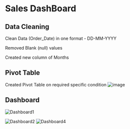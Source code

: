 # Sales DashBoard

## Data Cleaning
Clean Data (Order_Date) in one format - DD-MM-YYYY

Removed Blank (null) values

Created new column of Months

## Pivot Table
Created Pivot Table on required specific condition
![image](https://github.com/user-attachments/assets/5210d8e6-e4ff-4022-8310-654997ef3f27)

## Dashboard

![Dashboard1](https://github.com/user-attachments/assets/dd1ae170-d07a-4a9e-b9a7-d4fd6016c055)

![Dashboard2](https://github.com/user-attachments/assets/c9bbea1f-8b7e-4b81-b12a-f500ba74a009)
![Dashboard4](https://github.com/user-attachments/assets/9ffdfc40-e13e-4e62-96d4-5f39f6f9eb37)
